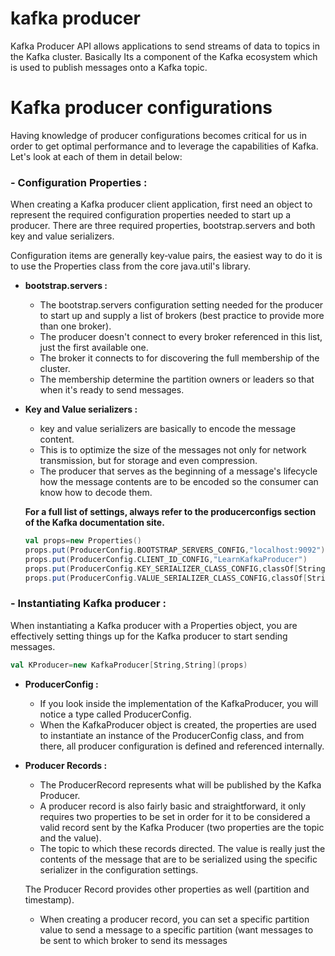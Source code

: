 # kafka producer
Kafka Producer API allows applications to send streams of data to topics in the Kafka cluster. Basically Its a component of the Kafka ecosystem which is used to publish messages onto a Kafka topic.

# Kafka producer configurations
Having knowledge of producer configurations becomes critical for us in order to get optimal performance and to leverage the capabilities of Kafka. Let's look at each of them in detail below:

### - Configuration Properties : 
When creating a Kafka producer client application, first need an object to represent the required configuration properties needed to start up a producer. There are three required properties, bootstrap.servers and both key and value serializers.

Configuration items are generally key‑value pairs, the easiest way to do it is to use the Properties class from the core java.util's library.

 - **bootstrap.servers :** 
	 - The bootstrap.servers configuration setting needed for the producer to start up and supply a list of brokers (best practice to provide more than one broker).
	 - The producer doesn't connect to every broker referenced in this list, just the first available one.
	 - The broker it connects to for discovering the full membership of the cluster.
	 - The membership  determine the partition owners or leaders so that when it's ready to send messages.
	 
 - **Key and Value serializers :**
	 - key and value serializers are basically to encode the message content.
	 - This is to optimize the size of the messages not only for network transmission, but for storage and even compression.
	 - The producer that serves as the beginning of a message's lifecycle how the message contents are to be encoded so the consumer can know how to decode them.

	**For a full list of settings, always refer to the producerconfigs section of the Kafka documentation site.**

	```scala
	val props=new Properties()
	props.put(ProducerConfig.BOOTSTRAP_SERVERS_CONFIG,"localhost:9092")
	props.put(ProducerConfig.CLIENT_ID_CONFIG,"LearnKafkaProducer")
	props.put(ProducerConfig.KEY_SERIALIZER_CLASS_CONFIG,classOf[StringSerializer].getName)
	props.put(ProducerConfig.VALUE_SERIALIZER_CLASS_CONFIG,classOf[StringSerializer].getName)
	```
	 

### - Instantiating Kafka producer :
When instantiating a Kafka producer with a Properties object, you are effectively setting things up for the Kafka producer to start sending messages.
```scala
val KProducer=new KafkaProducer[String,String](props)
```

 - **ProducerConfig :**
	 -  If you look inside the implementation of the KafkaProducer, you will notice a type called ProducerConfig. 
	 - When the KafkaProducer object is created, the properties are used to instantiate an instance of the ProducerConfig class, and from there, all producer configuration is defined and referenced internally.
 
 - **Producer Records :** 
	 - The ProducerRecord represents what will be published by the Kafka Producer.
	 - A producer record is also fairly basic and straightforward, it only requires two properties to be set in order for it to be considered a valid record sent by the Kafka Producer (two properties are the topic and the value).
	 - The topic to which these records directed. The value is really just the contents of the message that are to be serialized using the specific serializer in the configuration settings. 
	 
	 The Producer Record provides other properties as well (partition and timestamp). 
	 
	 - When creating a producer record, you can set a specific partition value to send a message to a specific partition (want messages to be sent to which broker to send its messages

<!--stackedit_data:
eyJoaXN0b3J5IjpbMTg4NzU0NjMyNSwxNjM4OTIzOTAzLC0xNT
g5Nzg2NTE4LDYxMTAwOTM2MywxMTY4NDk4MjAyLDc1MjI0OTcx
NSwtMjg4NDA2NDg3LDE2MTc0OTU3NDQsMzYyNjE5NDgxLDE2Mj
QzNDMwNDAsMjAzNTgyMTUzNCwtMTI5ODExMjMxNCwtNDQ1MjMw
NzMwLC05Njk5NTkzNiwtMTY2MDU0OTM2OSwtMTYzNDc1MzcxNS
wxMTg1NTc3MDcwLC0yMDU0NDg2NjgxLC00NzA0NTI2MDgsNjUw
ODk4MThdfQ==
-->